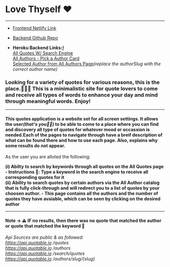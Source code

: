 # Love Thyself ❤️

<hr>

- [Frontend Netlify Link](https://main--love-thyself.netlify.app/)

- [Backend Github Repo](https://github.com/amber-king/love-thyself-backend)

- <b>Heroku Backend Links:</b>ƒ <br>
  [All Quotes W/ Search Engine](https://love-thyself-backend-85d7b3d064df.herokuapp.com/api/quotes) <br>
  [All Authors - Pick a Author Card ](https://love-thyself-backend-85d7b3d064df.herokuapp.com/api/authors) <br>
  [Selected Author from All Authors Page](https://love-thyself-backend-85d7b3d064df.herokuapp.com/api/quotes/by-author/${authorSlug})<i>(replace the authorSlug with the correct author name)</i>



### Looking for a variety of quotes for various reasons, this is the place.🤗👋🏾 This is a minimalistic site for quote lovers to come and receive all types of words to enhance your day and mind through meaningful words. Enjoy!

<hr>

#### This quotes application is a website set for all screen settings. It allows the user<i>(that's you🫵🏾)</i> to be able to come to a place where you can find and discovery all type of quotes for whatever mood or occassion is needed.Each of the pages to navigate through have a breif description of what can be found there and how to use each page. Also, explains why some results do not appear.

As the user you are alloted the following:
<br>

<b>
(i) Abilty to search by keywords through all quotes on the All Quotes page - Instructions 📝: Type a keyword in the search engine to receive all corresponding quotes for it </b>

<br>

<b>
(ii) Ability to search quotes by certain authors via the All Author catalog that is fully click-through and will redirect you to a list of quotes by your choosen author. - This page contains all the authors and the number of quotes they have avaiable, which can be seen by clicking on the desired author
</b>
<hr>

#### Note → ⚠️ IF no results, then there was no quote that matched the author or quote that matched the keyword 🫤

<i>Api Sources are public & as followed:
<br>
https://api.quotable.io
/quotes
<br>
https://api.quotable.io
/authors
<br>
https://api.quotable.io
/search/quotes
<br>
https://api.quotable.io
/authors/slug/{slug}

</i>
